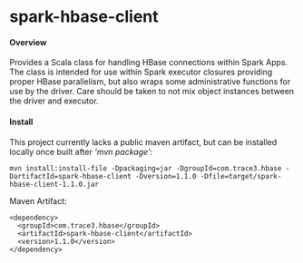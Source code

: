 spark-hbase-client
==================


#### Overview

  Provides a Scala class for handling HBase connections within Spark Apps.
The class is intended for use within Spark executor closures providing proper 
HBase parallelism, but also wraps some administrative functions for use by the 
driver. Care should be taken to not mix object instances between the driver 
and executor.


#### Install

  This project currently lacks a public maven artifact, but can be 
installed locally once built after *'mvn package'*: 

```
mvn install:install-file -Dpackaging=jar -DgroupId=com.trace3.hbase -DartifactId=spark-hbase-client -Dversion=1.1.0 -Dfile=target/spark-hbase-client-1.1.0.jar
```

Maven Artifact:
```
<dependency>
  <groupId>com.trace3.hbase</groupId>
  <artifactId>spark-hbase-client</artifactId>
  <version>1.1.0</version>
</dependency>
```
